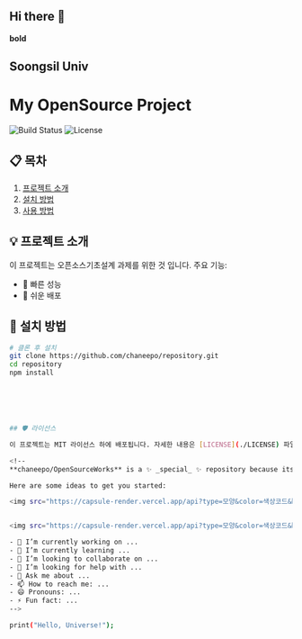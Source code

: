 ## Hi there 👋

**bold**
## Soongsil Univ

# My OpenSource Project

![Build Status](https://img.shields.io/github/workflow/status/chaneepo/repository/CI) ![License](https://img.shields.io/github/license/chaneepo/repository)

## 📋 목차
1. [프로젝트 소개](#프로젝트-소개)
2. [설치 방법](#설치-방법)
3. [사용 방법](#사용-방법)

## 💡 프로젝트 소개
이 프로젝트는 오픈소스기초설계 과제를 위한 것 입니다. 주요 기능:
- 🚀 빠른 성능
- 💼 쉬운 배포

## 🔧 설치 방법
```bash
# 클론 후 설치
git clone https://github.com/chaneepo/repository.git
cd repository
npm install






## 🛡 라이선스

이 프로젝트는 MIT 라이선스 하에 배포됩니다. 자세한 내용은 [LICENSE](./LICENSE) 파일을 참조하세요.

<!--
**chaneepo/OpenSourceWorks** is a ✨ _special_ ✨ repository because its `README.md` (this file) appears on your GitHub profile.

Here are some ideas to get you started:

<img src="https://capsule-render.vercel.app/api?type=모양&color=색상코드&height=높이&section=header&text=텍스트&fontSize=텍스트크기" />


<img src="https://capsule-render.vercel.app/api?type=모양&color=색상코드&height=높이&section=footer&text=텍스트&fontSize=텍스트크기" />

- 🔭 I’m currently working on ...
- 🌱 I’m currently learning ...
- 👯 I’m looking to collaborate on ...
- 🤔 I’m looking for help with ...
- 💬 Ask me about ...
- 📫 How to reach me: ...
- 😄 Pronouns: ...
- ⚡ Fun fact: ...
-->

print("Hello, Universe!");
